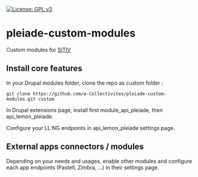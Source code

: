 
[![License: GPL v3](https://img.shields.io/badge/License-GPL%20v3-blue.svg)](http://www.gnu.org/licenses/gpl-3.0)


# pleiade-custom-modules
Custom modules for [SITIV](https://www.sitiv.fr/)

## Install core features

In your Drupal modules folder, clone the repo as custom folder :

```
git clone https://github.com/e-Collectivites/pleiade-custom-modules.git custom
```

In Drupal extensions page, install first module_api_pleiade, then api_lemon_pleiade.

Configure your LL:NG endpoints in api_lemon_pleiade settings page.

## External apps connectors / modules

Depending on your needs and usages, enable other modules and configure each app endpoints (Pastell, Zimbra, ...) in their settings page.
